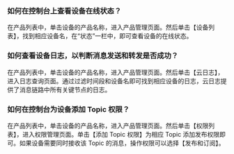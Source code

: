 

### 如何在控制台上查看设备在线状态？
在产品列表中，单击设备的产品名称，进入产品管理页面。然后单击【设备列表】，找到相应设备名，在“状态”一栏中，即可查看设备的在线状态。

### 如何查看设备日志，以判断消息发送和转发是否成功？
在产品列表中，单击设备的产品名称，进入产品管理页面。然后单击【云日志】，进入日志查询页面。通过过滤时间段和设备名即可找到相应设备的日志，云日志提供了消息链路中所有关键节点的日志。


### 如何在控制台为设备添加 Topic 权限？
在产品列表中，单击设备的产品名称，进入产品管理页面。然后单击【权限列表】，进入权限管理页面。单击【添加 Topic 权限】为相应 Topic 添加发布权限即可。如果设备需要同时接收该 Topic 的消息，操作权限可以选择【发布和订阅】。

